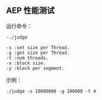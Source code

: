 ## AEP 性能测试

运行命令：

```
-./judge 

-s :set size per Thread.
-g :get size per Thread.
-t :num threads.
-x :block size.
-y :block per segment.
```
示例：

```shell script
./judge -s 10000000 -g 100000 -t 4
```
